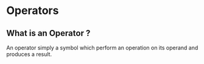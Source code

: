 # Operators
## What is an Operator ?
An operator simply a symbol which perform an operation on its operand and produces a result. 
